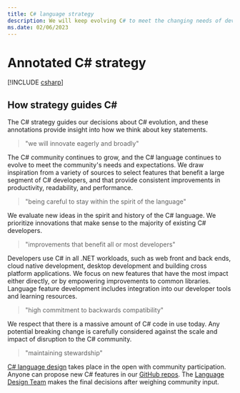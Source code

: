 ```yaml
---
title: C# language strategy
description: We will keep evolving C# to meet the changing needs of developers and remain a state-of-the-art programming language. We will innovate eagerly and broadly in collaboration with C# developers
ms.date: 02/06/2023
---
```

# Annotated C# strategy

[!INCLUDE [csharp](../../../includes/csharp-strategy.md)]

## How strategy guides C\#

The C# strategy guides our decisions about C# evolution, and these annotations provide insight into how we think about key statements.

> "we will innovate eagerly and broadly"

The C# community continues to grow, and the C# language continues to evolve to meet the community's needs and expectations. We draw inspiration from a variety of sources to select features that benefit a large segment of C# developers, and that provide consistent improvements in productivity, readability, and performance.

> "being careful to stay within the spirit of the language"

We evaluate new ideas in the spirit and history of the C# language. We prioritize innovations that make sense to the majority of existing C# developers.

> "improvements that benefit all or most developers"

Developers use C# in all .NET workloads, such as web front and back ends, cloud native development, desktop development and building cross platform applications. We focus on new features that have the most impact either directly, or by empowering improvements to common libraries. Language feature development includes integration into our developer tools and learning resources.

> "high commitment to backwards compatibility"

We respect that there is a massive amount of C# code in use today. Any potential breaking change is carefully considered against the scale and impact of disruption to the C# community.

> "maintaining stewardship"

[C# language design](https://github.com/dotnet/csharplang/tree/main/meetings) takes place in the open with community participation. Anyone can propose new C# features in our [GitHub repos](https://github.com/dotnet/csharplang). The [Language Design Team](https://github.com/orgs/dotnet/teams/ldm) makes the final decisions after weighing community input.
